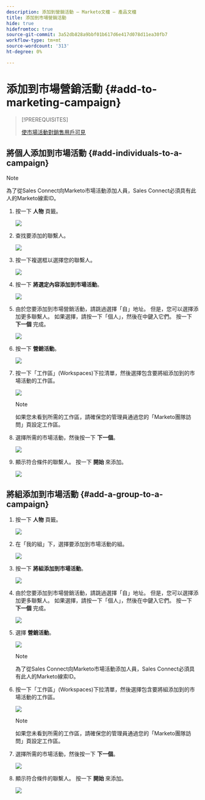```yaml
---
description: 添加到營銷活動 — Marketo文檔 — 產品文檔
title: 添加到市場營銷活動
hide: true
hidefromtoc: true
source-git-commit: 3a52db828a9bbf01b617d6e417d078d11ea30fb7
workflow-type: tm+mt
source-wordcount: '313'
ht-degree: 0%

---
```


# 添加到市場營銷活動 {#add-to-marketing-campaign}

>[!PREREQUISITES]
>
>[使市場活動對銷售用戶可見](/help/marketo/product-docs/marketo-sales-insight/actions/marketo/make-a-campaign-visible-to-sales-connect-users.md)

## 將個人添加到市場活動 {#add-individuals-to-a-campaign}

>[!NOTE]
>
>為了從Sales Connect向Marketo市場活動添加人員，Sales Connect必須具有此人的Marketo線索ID。

1. 按一下 **人物** 頁籤。

   ![](assets/one-3.png)

1. 查找要添加的聯繫人。

   ![](assets/two-3.png)

1. 按一下複選框以選擇您的聯繫人。

   ![](assets/three-3.png)

1. 按一下 **將選定內容添加到市場活動**。

   ![](assets/four-3.png)

1. 由於您要添加到市場營銷活動，請跳過選擇「自」地址。 但是，您可以選擇添加更多聯繫人。 如果選擇，請按一下「個人」，然後在中鍵入它們。 按一下 **下一個** 完成。

   ![](assets/five-2.png)

1. 按一下 **營銷活動**。

   ![](assets/six-1.png)

1. 按一下「工作區」(Workspaces)下拉清單，然後選擇包含要將組添加到的市場活動的工作區。

   ![](assets/seven-1.png)

   >[!NOTE]
   >
   >如果您未看到所需的工作區，請確保您的管理員通過您的「Marketo團隊訪問」頁設定工作區。

1. 選擇所需的市場活動，然後按一下 **下一個**。

   ![](assets/eight.png)

1. 顯示符合條件的聯繫人。 按一下 **開始** 來添加。

   ![](assets/nine.png)

## 將組添加到市場活動 {#add-a-group-to-a-campaign}

1. 按一下 **人物** 頁籤。

   ![](assets/one-3.png)

1. 在「我的組」下，選擇要添加到市場活動的組。

   ![](assets/eleven.png)

1. 按一下 **將組添加到市場活動**。

   ![](assets/twelve.png)

1. 由於您要添加到市場營銷活動，請跳過選擇「自」地址。 但是，您可以選擇添加更多聯繫人。 如果選擇，請按一下「個人」，然後在中鍵入它們。 按一下 **下一個** 完成。

   ![](assets/thirteen.png)

1. 選擇 **營銷活動**。

   ![](assets/six-1.png)

   >[!NOTE]
   >
   >為了從Sales Connect向Marketo市場活動添加人員，Sales Connect必須具有此人的Marketo線索ID。

1. 按一下「工作區」(Workspaces)下拉清單，然後選擇包含要將組添加到的市場活動的工作區。

   ![](assets/seven-1.png)

   >[!NOTE]
   >
   >如果您未看到所需的工作區，請確保您的管理員通過您的「Marketo團隊訪問」頁設定工作區。

1. 選擇所需的市場活動，然後按一下 **下一個**。

   ![](assets/eight.png)

1. 顯示符合條件的聯繫人。 按一下 **開始** 來添加。

   ![](assets/nine.png)
